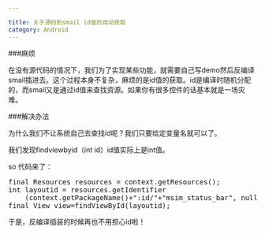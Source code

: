 ```yaml
---

title: 关于源码到smail id值的自动获取
category: Android
---
```


###麻烦

在没有源代码的情况下，我们为了实现某些功能，就需要自己写demo然后反编译smail插进去。这个过程本身不复杂，麻烦的是id值的获取。id是编译时随机分配的，而smail又是通过id值来查找资源。如果你有很多控件的话基本就是一场灾难。

###解决办法

为什么我们不让系统自己去查找id呢？我们只要给定变量名就可以了。

我们发现findviewbyid（int id）id值实际上是int值。

so 代码来了：

<pre>
final Resources resources = context.getResources();
int layoutid = resources.getIdentifier
	(context.getPackageName()+":id/"+"msim_status_bar", null, null);
final View view=findViewById(layoutid);
</pre>

于是，反编译插装的时候再也不用担心id啦！
